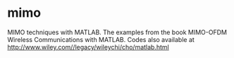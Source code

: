 # mimo
MIMO techniques with MATLAB.
The examples from the book MIMO-OFDM Wireless Communications with MATLAB.
Codes also available at http://www.wiley.com//legacy/wileychi/cho/matlab.html
